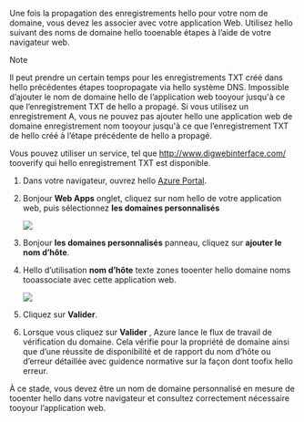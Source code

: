 Une fois la propagation des enregistrements hello pour votre nom de domaine, vous devez les associer avec votre application Web. Utilisez hello suivant des noms de domaine hello tooenable étapes à l’aide de votre navigateur web.

> [!NOTE]
> Il peut prendre un certain temps pour les enregistrements TXT créé dans hello précédentes étapes toopropagate via hello système DNS. Impossible d’ajouter le nom de domaine hello de l’application web tooyour jusqu'à ce que l’enregistrement TXT de hello a propagé. Si vous utilisez un enregistrement A, vous ne pouvez pas ajouter hello une application web de domaine enregistrement nom tooyour jusqu'à ce que l’enregistrement TXT de hello créé à l’étape précédente de hello a propagé.
> 
> Vous pouvez utiliser un service, tel que <a href="http://www.digwebinterface.com/">http://www.digwebinterface.com/</a> tooverify qui hello enregistrement TXT est disponible.
> 
> 

1. Dans votre navigateur, ouvrez hello [Azure Portal](https://portal.azure.com).
2. Bonjour **Web Apps** onglet, cliquez sur nom hello de votre application web, puis sélectionnez **les domaines personnalisés**
   
    ![](./media/custom-dns-web-site/dncmntask-cname-6.png)
3. Bonjour **les domaines personnalisés** panneau, cliquez sur **ajouter le nom d’hôte**.
4. Hello d’utilisation **nom d’hôte** texte zones tooenter hello domaine noms tooassociate avec cette application web.
   
    ![](./media/custom-dns-web-site/add-custom-domain.png)
5. Cliquez sur **Valider**.
6. Lorsque vous cliquez sur **Valider** , Azure lance le flux de travail de vérification du domaine. Cela vérifie pour la propriété de domaine ainsi que d’une réussite de disponibilité et de rapport du nom d’hôte ou d’erreur détaillée avec guidence normative sur la façon dont toofix hello erreur.    

À ce stade, vous devez être un nom de domaine personnalisé en mesure de tooenter hello dans votre navigateur et consultez correctement nécessaire tooyour l’application web.

